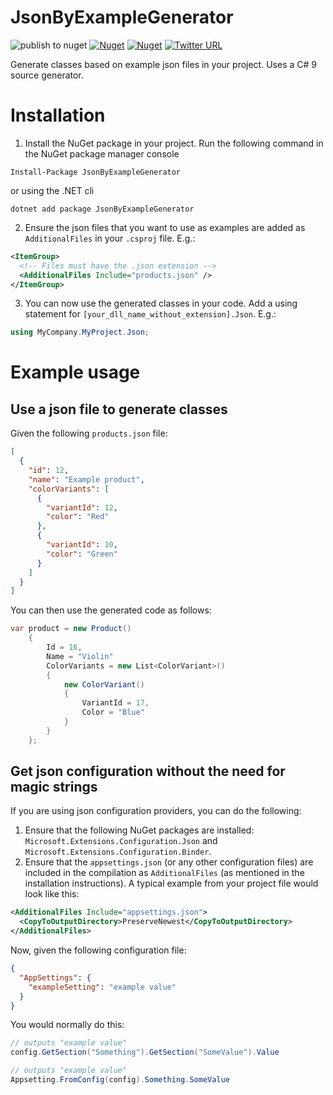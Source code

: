 # JsonByExampleGenerator

![publish to nuget](https://github.com/hermanussen/JsonByExampleGenerator/workflows/publish%20to%20nuget/badge.svg) [![Nuget](https://img.shields.io/nuget/v/JsonByExampleGenerator)](https://www.nuget.org/packages/JsonByExampleGenerator/) [![Nuget](https://img.shields.io/nuget/dt/JsonByExampleGenerator?label=nuget%20downloads)](https://www.nuget.org/packages/JsonByExampleGenerator/) [![Twitter URL](https://img.shields.io/twitter/url?style=social&url=https%3A%2F%2Ftwitter.com%2Fknifecore%2F)](https://twitter.com/knifecore)

Generate classes based on example json files in your project. Uses a C# 9 source generator.

# Installation

1. Install the NuGet package in your project. Run the following command in the NuGet package manager console
```
Install-Package JsonByExampleGenerator
```
or using the .NET cli
```
dotnet add package JsonByExampleGenerator
```
2. Ensure the json files that you want to use as examples are added as `AdditionalFiles` in your `.csproj` file. E.g.:
```xml
<ItemGroup>
  <!-- Files must have the .json extension -->
  <AdditionalFiles Include="products.json" />
</ItemGroup>
```
3. You can now use the generated classes in your code. Add a using statement for `[your_dll_name_without_extension].Json`. E.g.:
```csharp
using MyCompany.MyProject.Json;
```

# Example usage

## Use a json file to generate classes

Given the following `products.json` file:
```json
[
  {
    "id": 12,
    "name": "Example product",
    "colorVariants": [
      {
        "variantId": 12,
        "color": "Red"
      },
      {
        "variantId": 10,
        "color": "Green"
      }
    ]
  }
]
```

You can then use the generated code as follows:

```csharp
var product = new Product()
    {
        Id = 16,
        Name = "Violin"
        ColorVariants = new List<ColorVariant>()
        {
            new ColorVariant()
            {
                VariantId = 17,
                Color = "Blue"
            }
        }
    };
```

## Get json configuration without the need for magic strings

If you are using json configuration providers, you can do the following:

1. Ensure that the following NuGet packages are installed: `Microsoft.Extensions.Configuration.Json` and `Microsoft.Extensions.Configuration.Binder`.
2. Ensure that the `appsettings.json` (or any other configuration files) are included in the compilation as `AdditionalFiles` (as mentioned in the installation instructions). A typical example from your project file would look like this:
```xml
<AdditionalFiles Include="appsettings.json">
  <CopyToOutputDirectory>PreserveNewest</CopyToOutputDirectory>
</AdditionalFiles>
``` 

Now, given the following configuration file:
```json
{
  "AppSettings": {
    "exampleSetting": "example value"
  }
}
```

You would normally do this:
```csharp
// outputs "example value"
config.GetSection("Something").GetSection("SomeValue").Value
```
```csharp
// outputs "example value"
Appsetting.FromConfig(config).Something.SomeValue
```
